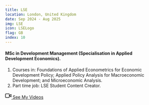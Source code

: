```yaml
---
title: LSE
location: London, United Kingdom
date: Sep 2024 - Aug 2025
img: LSE
icon: LSELogo
flag: GB
index: 10
---
```


<h4 class="text-left text-[clamp(1.3rem,3vw,1.45rem)] text-black">MSc in Development Management (Specialisation in Applied Development Economics).</h4>

<ol class="list-[circle]">
    <li class="ml-5 prose">
        Courses in: Foundations of Applied Econometrics for Economic Development Policy; Applied Policy Analysis for Macroeconomic Development; and Microeconomic Analysis.
    </li>
    <li class="ml-5 prose">
        Part time job: LSE Student Content Creator.
    </li>
</ol>

<a href="content_creator" class="inline-block text-center border-2 border-main-green-dark bg-main-green hover:bg-main-green-dark text-white font-medium px-6 py-3 rounded-lg mt-4 transition-all duration-300 transform hover:scale-105 shadow-md hover:shadow-lg mx-auto max-w-[280px] w-full">
    <span class="flex items-center justify-center gap-2">
        <svg xmlns="http://www.w3.org/2000/svg" width="20" height="20" viewBox="0 0 24 24" fill="none" stroke="currentColor" stroke-width="2" stroke-linecap="round" stroke-linejoin="round">
            <polygon points="23 7 16 12 23 17 23 7"></polygon>
            <rect x="1" y="5" width="15" height="14" rx="2" ry="2"></rect>
        </svg>
    See My Videos
    </span>
</a>
